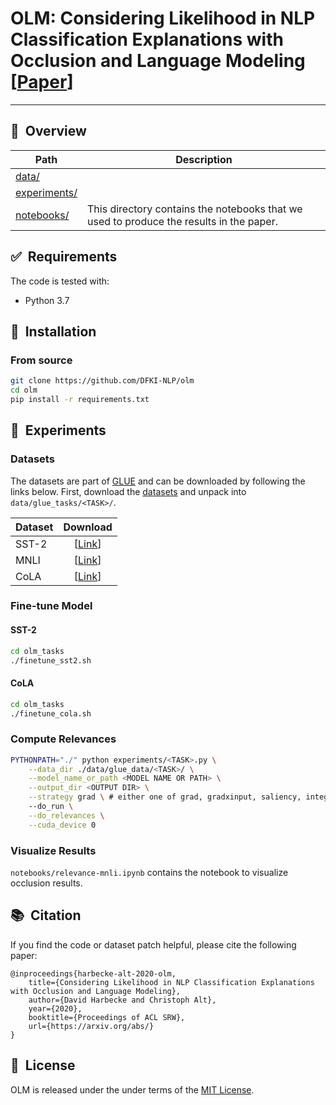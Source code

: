 # OLM: Considering Likelihood in NLP Classification Explanations with Occlusion and Language Modeling [[Paper](https://arxiv.org/abs/)]

---

## 🔭&nbsp; Overview

| Path     	               | Description                         	|
|------------------------- |------------------------------	|
| [data/](dataset/)     |  |
| [experiments/](notebooks/) | |
| [notebooks/](notebooks/) | This directory contains the notebooks that we used to produce the results in the paper.|


## ✅&nbsp; Requirements

The code is tested with:

- Python 3.7


## 🚀&nbsp; Installation

### From source
```bash
git clone https://github.com/DFKI-NLP/olm
cd olm
pip install -r requirements.txt
```


## 🔬&nbsp; Experiments

### Datasets

The datasets are part of [GLUE](https://gluebenchmark.com/tasks) and can be downloaded by following the links below.
First, download the [datasets](datasets) and unpack into `data/glue_tasks/<TASK>/`.

| Dataset | Download |
| ------- | :--------: |
| SST-2| [[Link](https://firebasestorage.googleapis.com/v0/b/mtl-sentence-representations.appspot.com/o/data%2FSST-2.zip?alt=media&token=aabc5f6b-e466-44a2-b9b4-cf6337f84ac8)] |
| MNLI | [[Link](https://firebasestorage.googleapis.com/v0/b/mtl-sentence-representations.appspot.com/o/data%2FMNLI.zip?alt=media&token=50329ea1-e339-40e2-809c-10c40afff3ce)] |
| CoLA | [[Link]()] |

### Fine-tune Model

#### SST-2

```bash
cd olm_tasks
./finetune_sst2.sh
```

#### CoLA

```bash
cd olm_tasks
./finetune_cola.sh
```

### Compute Relevances

```bash
PYTHONPATH="./" python experiments/<TASK>.py \
    --data_dir ./data/glue_data/<TASK>/ \
    --model_name_or_path <MODEL NAME OR PATH> \
    --output_dir <OUTPUT DIR> \
    --strategy grad \ # either one of grad, gradxinput, saliency, integratedgrad, unk, resampling, resampling_std, delete
    --do_run \
    --do_relevances \
    --cuda_device 0
```

### Visualize Results


`notebooks/relevance-mnli.ipynb` contains the notebook to visualize occlusion results.

## 📚&nbsp; Citation

If you find the code or dataset patch helpful, please cite the following paper:
```
@inproceedings{harbecke-alt-2020-olm,
    title={Considering Likelihood in NLP Classification Explanations with Occlusion and Language Modeling},
    author={David Harbecke and Christoph Alt},
    year={2020},
    booktitle={Proceedings of ACL SRW},
    url={https://arxiv.org/abs/}
}
```

## 📘&nbsp; License
OLM is released under the under terms of the [MIT License](LICENSE).
